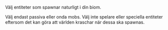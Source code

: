 Välj entiteter som spawnar naturligt i din biom.

Välj endast passiva eller onda mobs. Välj inte spelare eller speciella entiteter eftersom det kan göra att världen kraschar när dessa ska spawnas.